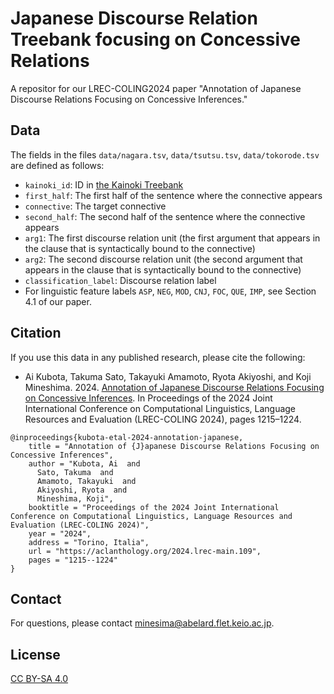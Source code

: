 # Japanese Discourse Relation Treebank focusing on Concessive Relations

A repositor for our LREC-COLING2024 paper "Annotation of Japanese Discourse Relations Focusing on Concessive Inferences."

## Data

The fields in the files `data/nagara.tsv`, `data/tsutsu.tsv`, `data/tokorode.tsv` are defined as follows:

- `kainoki_id`: ID in [the Kainoki Treebank](https://kainoki.github.io/)
- `first_half`: The first half of the sentence where the connective appears
- `connective`: The target connective
- `second_half`: The second half of the sentence where the connective appears
- `arg1`: The first discourse relation unit (the first argument that appears
in the clause that is syntactically bound to the connective)
- `arg2`: The second discourse relation unit (the second argument that appears
in the clause that is syntactically bound to the connective)
- `classification_label`: Discourse relation label
- For linguistic feature labels `ASP`, `NEG`, `MOD`, `CNJ`, `FOC`, `QUE`, `IMP`, see Section 4.1 of our paper.

## Citation
If you use this data in any published research, please cite the following:

- Ai Kubota, Takuma Sato, Takayuki Amamoto, Ryota Akiyoshi, and Koji Mineshima. 2024. [Annotation of Japanese Discourse Relations Focusing on Concessive Inferences](https://aclanthology.org/2024.lrec-main.109/). In Proceedings of the 2024 Joint International Conference on Computational Linguistics, Language Resources and Evaluation (LREC-COLING 2024), pages 1215–1224.


```
@inproceedings{kubota-etal-2024-annotation-japanese,
    title = "Annotation of {J}apanese Discourse Relations Focusing on Concessive Inferences",
    author = "Kubota, Ai  and
      Sato, Takuma  and
      Amamoto, Takayuki  and
      Akiyoshi, Ryota  and
      Mineshima, Koji",
    booktitle = "Proceedings of the 2024 Joint International Conference on Computational Linguistics, Language Resources and Evaluation (LREC-COLING 2024)",
    year = "2024",
    address = "Torino, Italia",
    url = "https://aclanthology.org/2024.lrec-main.109",
    pages = "1215--1224"
}
```

## Contact

For questions, please contact minesima@abelard.flet.keio.ac.jp.

## License

[CC BY-SA 4.0](https://creativecommons.org/licenses/by-sa/4.0/)